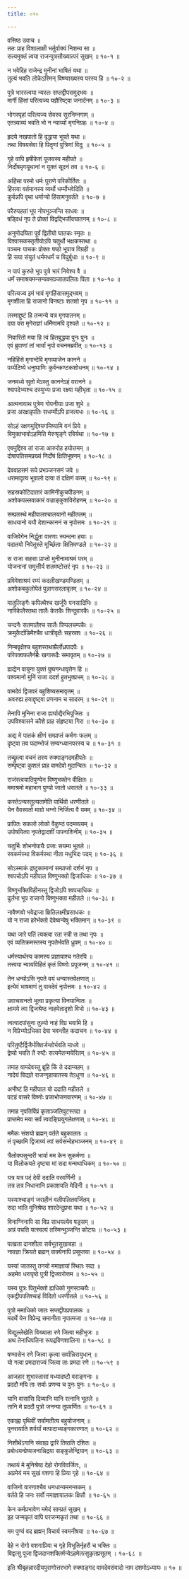 ```yaml
---
title: ०१०

---
```

वसिष्ठ उवाच ॥  
ततः प्राह विशालाक्षी भर्तुर्वाक्यं निशम्य सा ॥  
सत्यमुक्तं त्वया राजन्पुत्रसौख्यात्परं सुखम् ॥ १०-१ ॥  
  
न भवेदिह राजेन्द्र मुनीनां भाषितं यथा ॥  
तुल्यं भवति लोकेऽस्मिन् विष्ण्वाख्यस्य परस्य हि ॥ १०-२ ॥  
  
पुत्रे भारस्त्वया न्यस्तः सप्तद्वीपसमुद्भवः ॥  
मार्गी हिंसां परित्यज्य यज्ञैरिष्ट्वा जनार्दनम् ॥ १०-३ ॥  
  
भोगस्पृहां परित्यज्य सेवस्व सुरनिम्नगाम् ॥  
एतन्न्याय्यं भवति भो न न्याय्यो मृगनिग्रहः ॥ १०-४ ॥  
  
हृदये नखपातो हि वृद्धाया भूपते यथा ॥  
तथा विषयसेवा हि पितॄणां पुत्रिणां विदुः ॥ १०-५ ॥  
  
गृहे वापि हृषीकेशं पूजयस्व महीपते ॥  
निर्दोषमृगयूथानां न युक्तं सूदनं तव ॥ १०-६ ॥  
  
अहिंसा परमो धर्मः पुराणे परिकीर्तितः ॥  
हिंसया वर्तमानस्य व्यर्थो धर्म्मोभवेदिति ॥  
कुर्वन्नपि वृथा धर्मान्यो हिंसामनुवर्तते ॥ १०-७ ॥  
  
परैरुपहतां भूप नोपभुञ्जन्ति साधवः ॥  
षड्विधं नृप ते प्रोक्तं विद्वद्भिर्जीवघातनम् ॥ १०-८ ॥  
  
अनुमोदयिता पूर्वं द्वितीयो घातकः स्मृतः ॥  
विश्वासकस्तृतीयोऽपि चतुर्थो भक्षकस्तथा ॥  
पञ्चमः पाचकः प्रोक्तः षष्ठो भूपात्र विग्रही ॥  
हिं सया संयुतं धर्ममधर्मं च विदुर्बुधाः ॥ १०-९ ॥  
  
न पापं कुरुते भूप पुत्रे भारं निवेश्य वै ॥  
धर्मं समाश्रयमन्सम्यक्सञ्जातपलितः पिता ॥ १०-१० ॥  
  
परित्यज्य इमं भावं मृगहिंसासमुद्भवम् ॥  
मृगशीला हि राजानो विनष्टाः शतशो नृप ॥ १०-११ ॥  
  
तस्माद्दुष्टं हि तन्मन्ये यत्र मृगपातनम् ॥  
दया वरा मृगेराज्ञां धर्मिणामपि दृश्यते ॥ १०-१२ ॥  
  
निवारितो मया हि त्वं हितबुद्ध्या पुनः पुनः ॥  
एवं ब्रुवाणां तां भार्यां नृपो वचनमब्रवीत् ॥ १०-१३ ॥  
  
नहिहिंसे मृगान्देवि मृगव्याजेन कानने ॥  
पर्य्यटिष्ये धनुष्पाणिः कुर्वन्कण्टकशोधनम् ॥ १०-१४ ॥  
  
जनमध्ये सुतो मेऽस्तु काननेऽहं वरानने ॥  
श्वापदेभ्यश्च दस्युभ्यः प्रजा रक्ष्या महीभृता ॥ १०-१५ ॥  
  
आत्मनावाथ पुत्रेण गोपनीयाः प्रजा शुभे ॥  
प्रजा अरक्षन्नृपतिः सधर्म्मोऽपि व्रजत्यधः ॥ १०-१६ ॥  
  
सोऽहं रक्षणमुद्दिश्यगमिष्यामि वनं प्रिये ॥  
विमुक्तभावोऽहमिति मेरुश्रृङ्गे रविर्यथा ॥ १०-१७ ॥  
  
एवमुद्दिश्य तां राजा आरुरोह हयोत्तमम् ॥  
दोषापतिसमप्रख्यं निर्दोषं क्षितिभूषणम् ॥ १०-१८ ॥  
  
देववाहसमं रूपे प्रभञ्जनसमं जवे ॥  
धरामादृत्य भूपालो दत्वा तं दक्षिणं करम् ॥ १०-१९ ॥  
  
सहस्रकोटिदातारं कामिनीकुचपीडनम् ॥  
अशोकपल्लवाकारं वज्राङ्कुशविरोहणम् ॥ १०-२० ॥  
  
सम्प्रतस्थे महीपालश्चालयानो महीतलम् ॥  
साधयानो ययौ देशान्काननं स नृपोत्तमः ॥ १०-२१ ॥  
  
वाजिवेगेन निर्द्धूता वारणाः स्यन्दना हयाः ॥  
पदातयो निपेतुस्ते मूर्च्छिताः क्षितिमण्डले ॥ १०-२२ ॥  
  
स राजा सहसा प्राप्तो मुनीनामाश्रमं परम् ॥  
योजनानां समुत्तीर्य शतमष्टोत्तरं नृप ॥ १०-२३ ॥  
  
प्रविवेशाश्रमं रम्यं कदलीखण्डमण्डितम् ॥  
अशोकबकुलोपेतं पुन्नागसरलावृतम् ॥ १०-२४ ॥  
  
मातुलिङ्गैः कपित्थैश्च खर्जूरैः पनसादिभिः ॥  
नारिकेलैस्तथा तालैः केतकैः सिन्दुवारकैः ॥ १०-२५ ॥  
  
चन्दनैः सतमालैश्च सालैः पिप्पलचम्पकैः ॥  
क्रमुकैर्दाडिमैश्चैव धात्रीवृक्षैः सहस्रशः ॥ १०-२६ ॥  
  
निम्बवृक्षैश्च बहुशस्तथाम्रैर्लोध्रपादपैः ॥  
परिपक्वफलैर्नम्रैः खगारूढैः समावृतम् ॥ १०-२७ ॥  
  
ह्यद्येन वायुना युक्तं पुष्पगन्धावृतेन हि ॥  
पश्यमानो मुनिं राजा ददर्श हुतभुक्प्रभम् ॥ १०-२८ ॥  
  
वामदेवं द्विजवरं बहुशिष्यसमावृतम् ॥  
अवरुह्य हयाद्दृष्ट्वा प्रणनाम च सादरम् ॥ १०-२९ ॥  
  
तेनापि मुनिना राजा ह्यर्घाद्यैरभिपूजितः ॥  
उपविश्यासने कौशे प्राह संहृष्टया गिरा ॥ १०-३० ॥  
  
अद्य मे पातकं क्षीणं सम्प्राप्तं कर्मणः फलम् ॥  
दृष्ट्वा तव पदाम्भोजं सम्यग्ध्यानपरस्य च ॥ १०-३१ ॥  
  
तच्छ्रुत्वा वचनं तस्य रुक्माङ्गदमहीपतेः ॥  
सम्पृष्ट्वा कुशलं प्राह वामदेवो मुदान्वितः ॥ १०-३२ ॥  
  
राजंस्त्वयातिपुण्येन विष्णुभक्तेन वीक्षितः ॥  
ममाश्रमो महाभाग पुण्यो जातो धरातले ॥ १०-३३ ॥  
  
कस्तेऽन्यस्तुल्यतामेति पार्थिवो धरणीतले ॥  
येन वैवस्वतो माग्रो भग्नो निर्जित्य वै यमम् ॥ १०-३४ ॥  
  
प्रापितः सकलो लोको वैकुण्ठं पदमव्ययम् ॥  
उपोषयित्वा नृपतेद्वादशीं पापनाशिनीम् ॥ १०-३५ ॥  
  
चतुर्भिः शोभनोपायैः प्रजाः सयम्य भूतले ॥  
स्वकर्मस्था विकर्मस्था नीता मधुभिदः पदम् ॥ १०-३६ ॥  
  
सोऽस्माकं द्रष्टुकामानां सम्प्राप्तो दर्शनं नृप ॥  
श्वपचोऽपि महीपाल विष्णुभक्तो द्विजाधिकः ॥ १०-३७ ॥  
  
विष्णुभक्तिविहीनस्तु द्विजोऽपि श्वपचाधिकः ॥  
दुर्लभा भूप राजानो विष्णुभक्ता महीतले ॥ १०-३८ ॥  
  
नावैष्णवो भवेद्राजा क्षितिलक्ष्मीप्रसाधकः ॥  
यो न राजा हरेर्भक्तो देवेष्वन्येषु भक्तिमान् ॥ १०-३९ ॥  
  
यथा जारे पतिं त्यक्त्वा रता स्त्री स तथा नृपः ॥  
एवं व्यतिक्रमस्तस्य नृपतेर्भवति ध्रुवम् ॥ १०-४० ॥  
  
धर्मस्यार्थस्य कामस्य प्रज्ञायाश्च गतेरपि ॥  
तत्त्वया न्यायविहितं कृतं विष्णोः प्रपूजनम् ॥ १०-४१ ॥  
  
तेन धन्योऽसि नृपते वयं धन्यास्तवेक्षणात् ॥  
इत्येवं भाषमाणं तु वामदेवं नृपोत्तमः ॥ १०-४२ ॥  
  
उवाचावनतो भूत्वा प्रकृत्या विनयान्वितः ॥  
क्षामये त्वा द्विजश्रेष्ठ नाहमेतादृशो विभो ॥ १०-४३ ॥  
  
त्वत्पादपांसुना तुल्यो नाहं विप्र भवामि हि ॥  
न विप्रेभ्योऽधिका देवा भवन्तीह कदाचन ॥ १०-४४ ॥  
  
परितुष्टैर्द्विजैर्भक्तिर्जन्तोर्भवति माधवे ॥  
द्वेष्यो भवति तै रुष्टैः सत्यमेतन्मयेरितम् ॥ १०-४५ ॥  
  
तमाह वामदेवस्तु ब्रूहि किं ते ददाम्यहम् ॥  
नादेयं विद्यते राजन्गृहायातस्य तेऽधुना ॥ १०-४६ ॥  
  
अभीष्टं हि महीपाल यो ददाति महीतले ॥  
पटहं वासरे विष्णोः प्रजाभोजनवारणम् ॥ १०-४७ ॥  
  
तमाह नृपतिर्विप्रं कृताञ्जलिपुटस्तदा ॥  
प्राप्तमेव मया सर्वं त्वदङ्घ्रियुगलेक्षणात् ॥ १०-४८ ॥  
  
ममैकः संशयो ब्रह्मन् वर्तते बहुकालतः ॥  
तं पृच्छामि द्विजाग्र्यं त्वां सर्वसन्देहभञ्जनम् ॥ १०-४९ ॥  
  
त्रैलोक्यसुन्दरी भार्या मम केन सुकर्मणा ॥  
या विलोकयते दृष्ट्या मां सदा मन्मथाधिकम् ॥ १०-५० ॥  
  
यत्र यत्र पदं देवी ददाति वरवर्णिनी ॥  
तत्र तत्र निधानानि प्रकाशयति मेदिनी ॥ १०-५१ ॥  
  
यस्याश्चाङ्गं जराहीनं वलीपलितवर्जितम् ॥  
सदा भाति मुनिश्रेष्ठ शारदेन्दुप्रभा यथा ॥ १०-५२ ॥  
  
विनाग्निनापि सा विप्र साधयत्येव षड्रसम् ॥  
अन्नं पचति यत्स्वल्पं तस्मिन्भुञ्जन्ति कोटयः ॥ १०-५३ ॥  
  
पतव्रता दानशीला सर्वभूतसुखावहा ॥  
नावज्ञा क्रियते ब्रह्मन् वाक्येनापि प्रसूप्तया ॥ १०-५४ ॥  
  
यस्यां जातस्तु तनयो ममाज्ञायां स्थितः सदा ॥  
अहमेव धरापृष्ठे पुत्री द्विजवरोत्तम ॥ १०-५५ ॥  
  
यस्य पुत्रः पितुर्भक्तो ह्यधिको गुणसञ्चयैः ॥  
एकद्वीपपतिश्चाहं विदितो धरणीतले ॥ १०-५६ ॥  
  
पुत्रो ममाधिको जातः सप्तद्वीपप्रपालकः ॥  
मदर्थे येन विप्रेन्द्र समानीता नृपात्मजा ॥ १०-५७ ॥  
  
विद्युल्लेखेति विख्याता रणे जित्वा महीभुजः ॥  
अथ तेनाधिपतिना रूपद्रविणशालिना ॥ १०-५८ ॥  
  
षण्मासेन रणे जित्वा कृत्वा सर्वान्निरायुधान् ॥  
यो गत्वा प्रमदाराज्यं जित्वा ताः प्रमदा रणे ॥ १०-५९ ॥  
  
आजहार शुभास्तासां मध्यादष्टौ वराङ्गनाः ॥  
प्रददौ मयि ताः सर्वाः प्रणम्य च पुनः पुनः ॥ १०-६० ॥  
  
यानि वासांसि दिव्यानि यानि रत्नानि भूतले ॥  
तानि मे प्रददौ पुत्रो जनन्या तूपवर्णितः ॥ १०-६१ ॥  
  
एकाह्ना पृथिवीं सर्वामतीत्य बहुयोजनाम् ॥  
पुनरायाति शर्वर्यां मत्पादाभ्यङ्गकारणात् ॥ १०-६२ ॥  
  
निशीथेंऽगानि संवाह्य द्वारि तिष्ठति दंशितः ॥  
प्रबोधयन्प्रेष्यजनान्निद्रया सङ्कुलेन्द्रियान् ॥ १०-६३ ॥  
  
तथायं मे मुनिश्रेष्ठ देहो रोगविवर्जितः, ॥  
अप्रमेयं मम सुखं वशगा हि प्रिया गृहे ॥ १०-६४ ॥  
  
वाजिनो वारणाश्चैव धनधान्यमनन्तकम् ॥  
वर्तते हि जनः सर्वो ममाज्ञापालकः क्षितौ ॥ १०-६५ ॥  
  
केन कर्मप्रभावेण ममेदं साम्प्रतं सुखम् ॥  
इह जन्मकृतं वापि परजन्मकृतं तथा ॥ १०-६६ ॥  
  
मम पुण्यं वद ब्रह्मन् विचार्य स्वमनीषया ॥ १०-६७ ॥  
  
देहे न रोगो वशगाप्रिया च गृहे विभूतिर्नृहरौ च भक्तिः ॥  
विद्वत्सु पूजा द्विजदानशक्तिर्मन्येऽहमेतत्सुकृतप्रसूतम् । १०-६८ ॥  
  
इति श्रीबृहन्नारदीयपुराणोत्तरभागे रुक्माङ्गद वामदेवसंवादो नाम दशमोऽध्यायः ॥ १० ॥